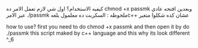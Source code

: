 كيفيه الاستخدام؟
اول شي لازم تعمل الامر ده chmod +x passmk
وبعدين افتحه عادي عبر الامر ./passmk
ملحوظه :
السكربت ده معلمول بلغهc++
عشان كده شكلوا متغير

how to use?
first you need to do chmod +x passmk
and then open it by do ./passmk
this script maked by c++ language
and this why its look different
^_6
